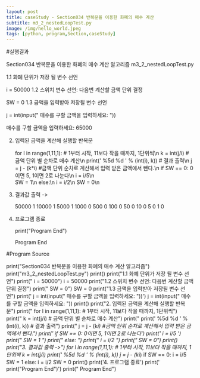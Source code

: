 ```yaml
---
layout: post
title: caseStudy - Section034 반복문을 이용한 화폐의 매수 계산
subtitle: m3_2_nestedLoopTest.py
image: /img/hello_world.jpeg
tags: [python, program,Section,caseStudy]
---
```


#실행결과

Section034 반복문을 이용한 화폐의 매수 계산 알고리즘
m3_2_nestedLoopTest.py

1.1 화폐 단위가 저장 될 변수 선언

   i = 50000
1.2 스위치 변수 선언: 다음번 계산할 금액 단위 결정

   SW = 0
1.3 금액을 입력받아 저장될 변수 선언

   j = int(input("   매수를 구할 금액을 입력하세요: "))

   매수를 구할 금액을 입력하세요: 65000

2. 입력된 금액을 계산해 실행할 반복문

   for l in range(1,11,1): # 1부터 시작, 11보다 작을 때까지, 1단위씩\n
       k = int(j/i) # 금액 단위 별 순차로 매수 계산\n
       print('   %5d %d ' % (int(i), k)) # 결과 출력\n
       j = j - (k*i) #금액 단위 순차로 계산해서 입력 받은 금액에서 뺀다.\n
       if SW == 0:  0이면 5, 1이면 2로 나눈다\n
          i = i/5\n  
          SW = 1\n
       else:\n
          i = i/2\n
          SW = 0\n

3. 결과값 출력 ->

   50000 1
   10000 1
    5000 1
    1000 0
     500 0
     100 0
      50 0
      10 0
       5 0
       1 0

4. 프로그램 종료

   print("Program End")

   Program End

#Program Source

print("Section034 반복문을 이용한 화폐의 매수 계산 알고리즘")
print("m3_2_nestedLoopTest.py")
print()
print("1.1 화폐 단위가 저장 될 변수 선언")
print("   i = 50000")
i = 50000
print("1.2 스위치 변수 선언: 다음번 계산할 금액 단위 결정")
print("   SW = 0")
SW = 0
print("1.3 금액을 입력받아 저장될 변수 선언")
print('   j = int(input("   매수를 구할 금액을 입력하세요: "))')
j = int(input("   매수를 구할 금액을 입력하세요: "))
print()
print("2. 입력된 금액을 계산해 실행할 반복문")
print("   for l in range(1,11,1): # 1부터 시작, 11보다 작을 때까지, 1단위씩")
print("       k = int(j/i) # 금액 단위 별 순차로 매수 계산")
print("       print('   %5d %d ' % (int(i), k)) # 결과 출력")
print("       j = j - (k*i) #금액 단위 순차로 계산해서 입력 받은 금액에서 뺀다.")
print('       if SW == 0:  0이면 5, 1이면 2로 나눈다')
print('          i = i/5  ')
print("          SW = 1 ")
print("       else: ")
print("          i = i/2 ")
print("          SW = 0")
print()
print("3. 결과값 출력 ->")
for l in range(1,11,1): # 1부터 시작, 11보다 작을 때까지, 1단위씩
    k = int(j/i)
    print('   %5d %d ' % (int(i), k))
    j = j - (k*i)
    if SW == 0:
        i = i/5
        SW = 1
    else:
        i = i/2
        SW = 0
print()
print('4. 프로그램 종료')
print('   print("Program End")')
print("   Program End")
